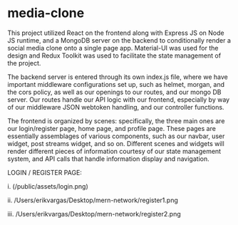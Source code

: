 # media-clone

This project utilized React on the frontend along with Express JS on Node JS runtime, and a MongoDB server on the backend to conditionally render a social media clone onto a single page app. Material-UI was used for the design and Redux Toolkit was used to facilitate the state management of the project. 

The backend server is entered through its own index.js file, where we have important middleware configurations set up, such as helmet, morgan, and the cors policy, as well as our openings to our routes, and our mongo DB server. Our routes handle our API logic with our frontend, especially by way of our middleware JSON webtoken handling, and our controller functions. 

The frontend is organized by scenes: specifically, the three main ones are our login/register page, home page, and profile page. These pages are essentially assemblages of various components, such as our navbar, user widget, post streams widget, and so on. Different scenes and widgets will render different pieces of information courtesy of our state management system, and API calls that handle information display and navigation. 

LOGIN / REGISTER PAGE:

i. 
(/public/assets/login.png)

ii. 
/Users/erikvargas/Desktop/mern-network/register1.png

iii. 
/Users/erikvargas/Desktop/mern-network/register2.png


